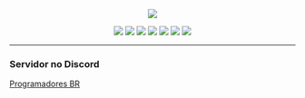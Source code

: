 <p align="center">
  <img src="https://github-readme-stats.vercel.app/api/top-langs/?username=Scemist">
</p>

<p align="center">
  <img src="https://img.shields.io/badge/HTML-e34c26?style=for-the-badge&logo=html5&logoColor=white">          
  <img src="https://img.shields.io/badge/CSS-264de4?&style=for-the-badge&logo=css3&logoColor=white">
  <img src="https://img.shields.io/badge/PHP-8993be?style=for-the-badge&logo=php&logoColor=white">
  <img src="https://img.shields.io/badge/MySQL-F29111?style=for-the-badge&logo=mysql&logoColor=white">
  <img src="https://img.shields.io/badge/Git-f34f29?style=for-the-badge&logo=git&logoColor=white">
  <img src="https://img.shields.io/badge/Bootstrap-563d7c?style=for-the-badge&logo=bootstrap&logoColor=white">
  <img src="https://img.shields.io/badge/JavaScript-f0db4f?style=for-the-badge&logo=javascript&logoColor=black">
</p>

-----------------------
### Servidor no Discord
[Programadores BR](https://discord.gg/FNmJ5wd)


<!--
  <img src="https://img.shields.io/badge/PostgreSQL-316192?style=for-the-badge&logo=postgresql&logoColor=white">
  <img src="https://img.shields.io/badge/Laravel-FF2D20?style=for-the-badge&logo=laravel&logoColor=white">

Here are some ideas to get you started:
 
- 🔭 I’m currently working on ...
- 🌱 I’m currently learning ...
- 👯 I’m looking to collaborate on ...
- 🤔 I’m looking for help with ...
- 💬 Ask me about ...
- 📫 How to reach me: ...
- 😄 Pronouns: ...
- ⚡ Fun fact: ...
-->
